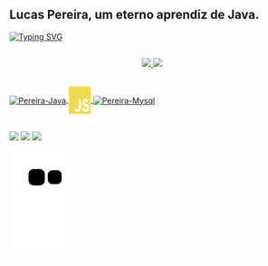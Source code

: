 ## Lucas Pereira, um eterno aprendiz de Java.





[![Typing SVG](https://readme-typing-svg.herokuapp.com/?color=00bfbf&size=35&center=true&vCenter=true&width=1000&lines=Olá.+Eu+sou+Lucas+Pereira.;Tenho+24+anos.;Moro+em+Barueri+-+SP;Desenvolvedor+Java+Full+Stack+Júnior;Seja+bem-vindo!+:%29)](https://git.io/typing-svg)
##
<div align="center">
  <a href="https://github.com/pereiracaslu">
  <img height="180em" src="https://github-readme-stats.vercel.app/api?username=pereiracaslu&show_icons=true&theme=dark&include_all_commits=true&count_private=true"/>
  <img height="180em" src="https://github-readme-stats.vercel.app/api/top-langs/?username=pereiracaslu&layout=compact&langs_count=7&theme=dark"/>
</div>
                                      
          
  <div style="display: inline_block"><br>
  
  <img align="center" alt="Pereira-Java" height="50" width="40" 
 src="https://cdn.jsdelivr.net/gh/devicons/devicon/icons/java/java-original-wordmark.svg">
  <img align="center" alt="Pereira-Js" height="50" width="40" src="https://raw.githubusercontent.com/devicons/devicon/master/icons/javascript/javascript-plain.svg">
  <img align="center" alt="Pereira-Mysql" height="50" width="40" 
 src="https://cdn.jsdelivr.net/gh/devicons/devicon/icons/mysql/mysql-original-wordmark.svg">
  
</div>

##

<div> 
   <a href="https://instagram.com/pereiraclucas" target="_blank"><img src="https://img.shields.io/badge/-Instagram-%23E4405F?style=for-the-badge&logo=instagram&logoColor=white" target="_blank"></a>
 	  <a href = "mailto:lucascosta2512@gmail.com"><img src="https://img.shields.io/badge/-Gmail-%23333?style=for-the-badge&logo=gmail&logoColor=white" target="_blank"></a>
  <a href="https://www.linkedin.com/in/lucas-pereira-1589a4229/" target="_blank"><img src="https://img.shields.io/badge/-LinkedIn-%230077B5?style=for-the-badge&logo=linkedin&logoColor=white" target="_blank"></a> 

  
  ![Snake animation](https://github.com/pereiracaslu/pereiracaslu/blob/output/github-contribution-grid-snake.svg)
</div>
